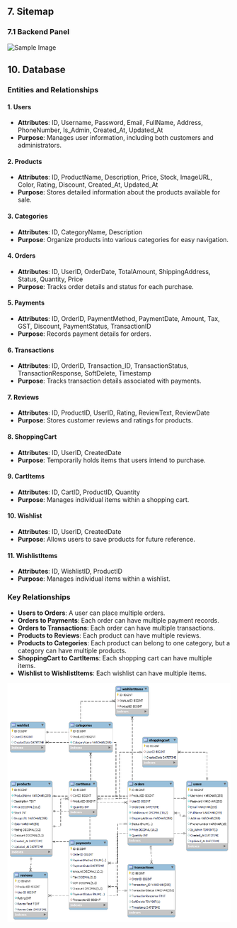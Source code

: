 ## 7. Sitemap

### 7.1 Backend Panel
![Sample Image](./images/admin_sitepmap_1.jpg)


## 10. Database

### Entities and Relationships

#### 1. Users
- **Attributes**: ID, Username, Password, Email, FullName, Address, PhoneNumber, Is_Admin, Created_At, Updated_At
- **Purpose**: Manages user information, including both customers and administrators.

#### 2. Products
- **Attributes**: ID, ProductName, Description, Price, Stock, ImageURL, Color, Rating, Discount, Created_At, Updated_At
- **Purpose**: Stores detailed information about the products available for sale.

#### 3. Categories
- **Attributes**: ID, CategoryName, Description
- **Purpose**: Organize products into various categories for easy navigation.

#### 4. Orders
- **Attributes**: ID, UserID, OrderDate, TotalAmount, ShippingAddress, Status, Quantity, Price
- **Purpose**: Tracks order details and status for each purchase.

#### 5. Payments
- **Attributes**: ID, OrderID, PaymentMethod, PaymentDate, Amount, Tax, GST, Discount, PaymentStatus, TransactionID
- **Purpose**: Records payment details for orders.

#### 6. Transactions
- **Attributes**: ID, OrderID, Transaction_ID, TransactionStatus, TransactionResponse, SoftDelete, Timestamp
- **Purpose**: Tracks transaction details associated with payments.

#### 7. Reviews
- **Attributes**: ID, ProductID, UserID, Rating, ReviewText, ReviewDate
- **Purpose**: Stores customer reviews and ratings for products.

#### 8. ShoppingCart
- **Attributes**: ID, UserID, CreatedDate
- **Purpose**: Temporarily holds items that users intend to purchase.

#### 9. CartItems
- **Attributes**: ID, CartID, ProductID, Quantity
- **Purpose**: Manages individual items within a shopping cart.

#### 10. Wishlist
- **Attributes**: ID, UserID, CreatedDate
- **Purpose**: Allows users to save products for future reference.

#### 11. WishlistItems
- **Attributes**: ID, WishlistID, ProductID
- **Purpose**: Manages individual items within a wishlist.

### Key Relationships
- **Users to Orders**: A user can place multiple orders.
- **Orders to Payments**: Each order can have multiple payment records.
- **Orders to Transactions**: Each order can have multiple transactions.
- **Products to Reviews**: Each product can have multiple reviews.
- **Products to Categories**: Each product can belong to one category, but a category can have multiple products.
- **ShoppingCart to CartItems**: Each shopping cart can have multiple items.
- **Wishlist to WishlistItems**: Each wishlist can have multiple items.

![Sample Image](./images/database_ERD.png)


